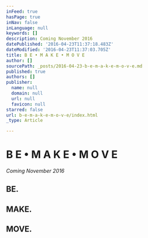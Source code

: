 ```yaml
---
inFeed: true
hasPage: true
inNav: false
inLanguage: null
keywords: []
description: Coming November 2016
datePublished: '2016-04-23T11:37:18.483Z'
dateModified: '2016-04-23T11:37:03.705Z'
title: B E • M A K E • M O V E
author: []
sourcePath: _posts/2016-04-23-b-e-m-a-k-e-m-o-v-e.md
published: true
authors: []
publisher:
  name: null
  domain: null
  url: null
  favicon: null
starred: false
url: b-e-m-a-k-e-m-o-v-e/index.html
_type: Article

---
```

# B E • M A K E • M O V E

_Coming November 2016_

## BE.

## MAKE.

## MOVE.